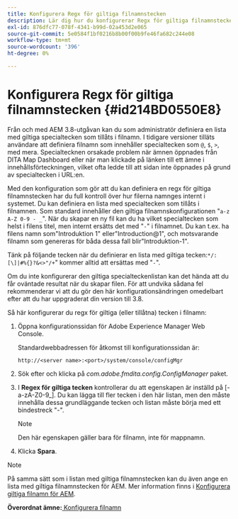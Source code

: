 ```yaml
---
title: Konfigurera Regx för giltiga filnamnstecken
description: Lär dig hur du konfigurerar Regx för giltiga filnamnstecken
exl-id: 876dfc77-078f-4341-b99d-02a453d2e065
source-git-commit: 5e0584f1bf0216b8b00f00b9fe46fa682c244e08
workflow-type: tm+mt
source-wordcount: '396'
ht-degree: 0%

---
```


# Konfigurera Regx för giltiga filnamnstecken {#id214BD0550E8}

Från och med AEM 3.8-utgåvan kan du som administratör definiera en lista med giltiga specialtecken som tillåts i filnamn. I tidigare versioner tilläts användare att definiera filnamn som innehåller specialtecken som `@`, `$`, `>`, med mera. Specialtecknen orsakade problem när ämnen öppnades från DITA Map Dashboard eller när man klickade på länken till ett ämne i innehållsförteckningen, vilket ofta ledde till att sidan inte öppnades på grund av specialtecken i URL:en.

Med den konfiguration som gör att du kan definiera en regx för giltiga filnamnstecken har du full kontroll över hur filerna namnges internt i systemet. Du kan definiera en lista med specialtecken som tillåts i filnamnen. Som standard innehåller den giltiga filnamnskonfigurationen &quot;`a-z A-Z 0-9 - _`&quot;. När du skapar en ny fil kan du ha vilket specialtecken som helst i filens titel, men internt ersätts det med &quot;`-`&quot; i filnamnet. Du kan t.ex. ha filens namn som&quot;Introduktion 1&quot; eller&quot;Introduction@1&quot;, och motsvarande filnamn som genereras för båda dessa fall blir&quot;Introduktion-1&quot;.

Tänk på följande tecken när du definierar en lista med giltiga tecken:`*/:[\]|#%{}?&<>"/+`&quot; kommer alltid att ersättas med &quot;`-`&quot;.

Om du inte konfigurerar den giltiga specialteckenlistan kan det hända att du får oväntade resultat när du skapar filen. För att undvika sådana fel rekommenderar vi att du gör den här konfigurationsändringen omedelbart efter att du har uppgraderat din version till 3.8.

Så här konfigurerar du regx för giltiga \(eller tillåtna\) tecken i filnamn:

1. Öppna konfigurationssidan för Adobe Experience Manager Web Console.

   Standardwebbadressen för åtkomst till konfigurationssidan är:

   ```http
   http://<server name>:<port>/system/console/configMgr
   ```

1. Sök efter och klicka på *com.adobe.fmdita.config.ConfigManager* paket.

1. I **Regex för giltiga tecken** kontrollerar du att egenskapen är inställd på \[-a-zA-Z0-9\_]. Du kan lägga till fler tecken i den här listan, men den måste innehålla dessa grundläggande tecken och listan måste börja med ett bindestreck &quot;-&quot;.

   >[!NOTE]
   >
   > Den här egenskapen gäller bara för filnamn, inte för mappnamn.

1. Klicka **Spara**.


>[!NOTE]
>
> På samma sätt som i listan med giltiga filnamnstecken kan du även ange en lista med giltiga filnamnstecken för AEM. Mer information finns i [Konfigurera giltiga filnamn för AEM](conf-file-names-valid-regx-aem-site-output.md#).

**Överordnat ämne:**[ Konfigurera filnamn](conf-file-names.md)
